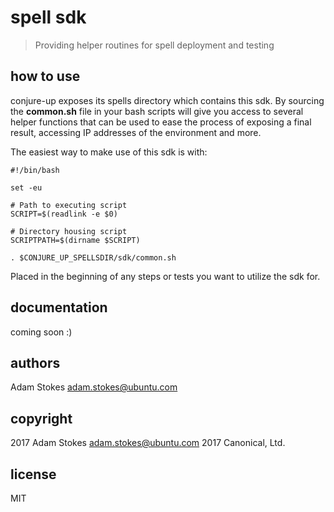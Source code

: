 # spell sdk
> Providing helper routines for spell deployment and testing

## how to use

conjure-up exposes its spells directory which contains this sdk. By sourcing the
**common.sh** file in your bash scripts will give you access to several helper
functions that can be used to ease the process of exposing a final result,
accessing IP addresses of the environment and more.

The easiest way to make use of this sdk is with:

```
#!/bin/bash

set -eu

# Path to executing script
SCRIPT=$(readlink -e $0)

# Directory housing script
SCRIPTPATH=$(dirname $SCRIPT)

. $CONJURE_UP_SPELLSDIR/sdk/common.sh
```

Placed in the beginning of any steps or tests you want to utilize the sdk for.

## documentation

coming soon :)

## authors

Adam Stokes <adam.stokes@ubuntu.com>

## copyright

2017 Adam Stokes <adam.stokes@ubuntu.com>
2017 Canonical, Ltd.

## license

MIT
